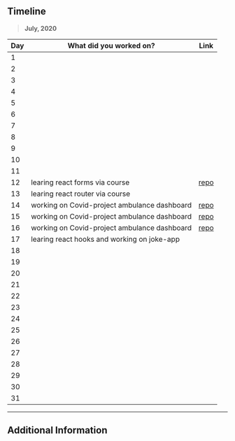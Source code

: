 ## Timeline

> **July, 2020**

|Day |What did you worked on?                    |Link                                                                    |
|----|-------------------------------------------|------------------------------------------------------------------------|
|1   |||
|2   |||
|3   |||
|4   |||
|5   |||
|6   |||
|7   |||
|8   |||
|9   |||
|10  |||
|11  |||
|12  |learing react forms via course              |[repo](https://github.com/padmansh/react-apps/box-maker)                   |
|13  |learing react router via course             |                                                                         |
|14  |working on Covid-project ambulance dashboard|[repo](https://github.com/padmansh/covid-project-react/tree/master/static/)|
|15  |working on Covid-project ambulance dashboard|[repo](https://github.com/padmansh/covid-project-react/tree/master/static/)|
|16  |working on Covid-project ambulance dashboard|[repo](https://github.com/padmansh/covid-project-react/tree/master/static/)|
|17  |learing react hooks and working on joke-app |                                                                         |
|18|||
|19|||
|20|||
|21|||
|22|||
|23|||
|24|||
|25|||
|26|||
|27|||
|28|||
|29|||
|30|||
|31|||



---

## Additional Information
